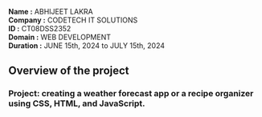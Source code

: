 **Name :** ABHIJEET LAKRA<br/> 
**Company :** CODETECH IT SOLUTIONS<br/>
**ID :** CT08DSS2352<br/>
**Domain :** WEB DEVELOPMENT<br/>
**Duration :** JUNE 15th, 2024 to JULY 15th, 2024<br/>


## Overview of the project


### Project: creating a weather forecast app or a recipe organizer using CSS, HTML, and JavaScript.
